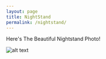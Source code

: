 ```yaml
---
layout: page
title: NightStand
permalink: /nightstand/
---
```


Here's The Beautiful Nightstand Photo!

![alt text](http://yasharbahman.com/nightstand.jpg "Here's The Beautiful Nightstand Photo!")
